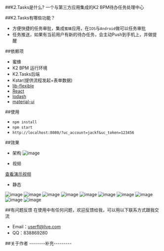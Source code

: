 
##K2.Tasks是什么?
一个与第三方应用集成的K2 BPM待办任务处理中心


##K2.Tasks有哪些功能？

* 方便快捷的任务审批，集成`蜜蜂`应用，在`IOS`与`Android`做可以任务审批 
* 任务推送，如果有当前用户有新的待办任务，会主动Push到手机上，并做提醒

##依赖项
* 蜜蜂
* K2 BPM 运行环境
* K2.Tasks后端
* Kstar(提供流程发起+表单数据)
* [lib-flexible](https://github.com/amfe/lib-flexible)
* [React](https://github.com/facebook/react)
* [lodash](https://github.com/lodash/lodash)
* [material-ui](https://github.com/callemall/material-ui)

##使用
* `npm install`
* `npm start`
* `http://localhost:8080/?uc_account=jackf&uc_token=123456`

##效果
* 架构
![image](https://github.com/Cloud33/K2.Tasks/raw/master/img/System.png)

* 视频

[查看演示视频](http://v.qq.com/iframe/player.html?vid=q03146jm54b&tiny=0&auto=0)

* 静态

![image](https://github.com/Cloud33/K2.Tasks/raw/master/img/IMG_0985.PNG)
![image](https://github.com/Cloud33/K2.Tasks/raw/master/img/IMG_0986.PNG)
![image](https://github.com/Cloud33/K2.Tasks/raw/master/img/IMG_0987.PNG)
![image](https://github.com/Cloud33/K2.Tasks/raw/master/img/IMG_0988.PNG)
![image](https://github.com/Cloud33/K2.Tasks/raw/master/img/IMG_0989.PNG)
![image](https://github.com/Cloud33/K2.Tasks/raw/master/img/IMG_0990.PNG)
![image](https://github.com/Cloud33/K2.Tasks/raw/master/img/IMG_0991.PNG)
![image](https://github.com/Cloud33/K2.Tasks/raw/master/img/IMG_0992.PNG)
![image](https://github.com/Cloud33/K2.Tasks/raw/master/img/IMG_0993.PNG)
![image](https://github.com/Cloud33/K2.Tasks/raw/master/img/IMG_0994.PNG)


##有问题反馈
在使用中有任何问题，欢迎反馈给我，可以用以下联系方式跟我交流

* Email：<userfl@live.com>
* QQ：838869280

##关于作者
--------补充---------
